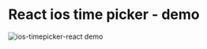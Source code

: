 # React ios time picker - demo

![ios-timepicker-react demo](https://res.cloudinary.com/emdpro/image/upload/v1661245249/demo_bcmzme.gif)
